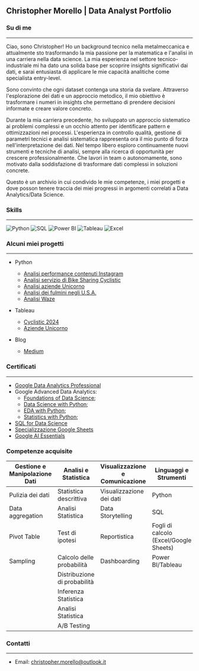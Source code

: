 
## Christopher Morello | Data Analyst Portfolio

### Su di me
---
Ciao, sono Christopher! Ho un background tecnico nella metalmeccanica e attualmente sto trasformando la mia passione per la matematica e l'analisi in una carriera nella data science. La mia esperienza nel settore tecnico-industriale mi ha dato una solida base per scoprire insights significativi dai dati, e sarai entusiasta di applicare le mie capacità analitiche come specialista entry-level.

Sono convinto che ogni dataset contenga una storia da svelare. Attraverso l'esplorazione dei dati e un approccio metodico, il mio obiettivo è trasformare i numeri in insights che permettano di prendere decisioni informate e creare valore concreto.

Durante la mia carriera precedente, ho sviluppato un approccio sistematico ai problemi complessi e un occhio attento per identificare pattern e ottimizzazioni nei processi. L'esperienza in controllo qualità, gestione di parametri tecnici e analisi sistematica rappresenta ora il mio punto di forza nell'interpretazione dei dati.
Nel tempo libero esploro continuamente nuovi strumenti e tecniche di analisi, sempre alla ricerca di opportunità per crescere professionalmente. Che lavori in team o autonomamente, sono motivato dalla soddisfazione di trasformare dati complessi in soluzioni concrete.

Questo è un archivio in cui condivido le mie competenze, i miei progetti e dove posson tenere traccia dei miei progressi in argomenti correlati a Data Analytics/Data Science.

### Skills
---
![Python](https://img.shields.io/badge/Python-3776AB?style=for-the-badge&logo=python&logoColor=white) ![SQL](https://img.shields.io/badge/SQL-025E8C?style=for-the-badge&logo=sqlite&logoColor=white) ![Power BI](https://img.shields.io/badge/Power%20BI-F2C811?style=for-the-badge&logo=power-bi&logoColor=black) ![Tableau](https://img.shields.io/badge/Tableau-E97627?style=for-the-badge&logo=tableau&logoColor=white) ![Excel](https://img.shields.io/badge/Microsoft_Excel-217346?style=for-the-badge&logo=microsoft-excel&logoColor=white)

### Alcuni miei progetti
---
- Python
  - [Analisi performance contenuti Instagram](https://github.com/christopher-morello/instagram-engagement-analysis.git)
  - [Analisi servizio di Bike Sharing Cyclistic](https://github.com/christopher-morello/analisi-sharing-cyclistic.git)
  - [Analisi aziende Unicorno](https://github.com/christopher-morello/analisi_aziende_unicorno.git)
  - [Analisi dei fulmini negli U.S.A.](https://github.com/christopher-morello/analisi-tempeste-USA.git)
  - [Analisi Waze](https://github.com/christopher-morello/analisi_waze.git)
- Tableau
  - [Cyclistic 2024](https://public.tableau.com/app/profile/christopher.morello/viz/Cyclistic2024_17557591780850/Dashboard1)
  - [Aziende Unicorno](https://public.tableau.com/views/AziendeUnicorno/Dashboard1?:language=it-IT&:sid=&:redirect=auth&:display_count=n&:origin=viz_share_link)
 
- Blog
  - [Medium](https://medium.com/@christophermorello)
 
### Certificati
---
- [Google Data Analytics Professional](https://www.credly.com/badges/a5371234-0d04-4e76-8c20-3ad9ee975614)
- Google Advanced Data Analytics:
  - [Foundations of Data Science](https://coursera.org/share/a026a7b4eaadc77a21ed71423530a71e);
  - [Data Science with Python](https://coursera.org/share/6a23ae557e7b8c50cf8079d615663183);
  - [EDA with Python](https://coursera.org/share/f14ea7f68e2d8333019e1090f19a0cdb);
  - [Statistics with Python](https://coursera.org/share/e63748a1b3b88925eb5da352f42e64e9);
- [SQL for Data Science](https://www.coursera.org/account/accomplishments/verify/OJD8BP8GZ4QA?utm_source=ios&utm_medium=certificate&utm_content=cert_image&utm_campaign=sharing_cta&utm_product=course)
- [Specializzazione Google Sheets](https://www.coursera.org/account/accomplishments/verify/T51W8MYCXDUG?utm_source=ios&utm_medium=certificate&utm_content=cert_image&utm_campaign=sharing_cta&utm_product=course)
- [Google AI Essentials](https://www.coursera.org/account/accomplishments/verify/6RCOMKRY5PBV?utm_source=ios&utm_medium=certificate&utm_content=cert_image&utm_campaign=sharing_cta&utm_product=course)

### Competenze acquisite

| Gestione e Manipolazione Dati | Analisi e Statistica | Visualizzazione e Comunicazione | Linguaggi e Strumenti | Fondamenti e Metodologie |
|---|---|---|---|---|
| Pulizia dei dati | Statistica descrittiva | Visualizzazione dei dati | Python | Data Driven |
| Data aggregation | Analisi Statistica | Data Storytelling | SQL | Etica dei dati |
| Pivot Table | Test di ipotesi | Reportistica | Fogli di calcolo (Excel/Google Sheets) | Problem Solving |
| Sampling | Calcolo delle probabilità | Dashboarding | Power BI/Tableau | Pensiero critico |
| | Distribuzione di probabilità | | | |
| | Inferenza Statistica | | | |
| | Analisi Statistica | | | |
| | A/B Testing | | | |


### Contatti
---
- Email: christopher.morello@outlook.it

<!--
**christopher-morello/christopher-morello** is a ✨ _special_ ✨ repository because its `README.md` (this file) appears on your GitHub profile.

Here are some ideas to get you started:

- 🔭 I’m currently working on ...
- 🌱 I’m currently learning ...
- 👯 I’m looking to collaborate on ...
- 🤔 I’m looking for help with ...
- 💬 Ask me about ...
- 📫 How to reach me: ...
- 😄 Pronouns: ...
- ⚡ Fun fact: ...
-->
